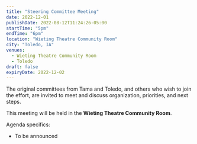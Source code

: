 ```yaml
---
title: "Steering Committee Meeting"
date: 2022-12-01
publishDate: 2022-08-12T11:24:26-05:00
startTime: "5pm"
endTime: "6pm"
location: "Wieting Theatre Community Room"
city: "Toledo, IA"
venues:
  - Wieting Theatre Community Room
  - Toledo
draft: false
expiryDate: 2022-12-02
--- 
```


The original committees from Tama and Toledo, and others who wish to join the effort, are invited to meet and discuss organization, priorities, and next steps.

This meeting will be held in the **Wieting Theatre Community Room**.

Agenda specifics:

  - To be announced
  
<!-- {{< embed-pdf url="../../pdfs/Healthy-Hometown-Agenda-for-Oct-2022.pdf" >}} --> 
 


  
 

